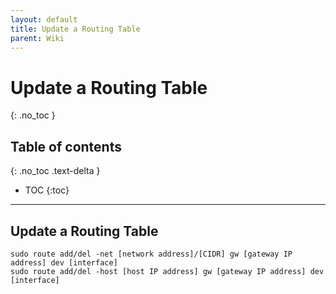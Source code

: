 ```yaml
---
layout: default
title: Update a Routing Table
parent: Wiki
---
```


# Update a Routing Table
{: .no_toc }

## Table of contents
{: .no_toc .text-delta }

- TOC
{:toc}

---

## Update a Routing Table

```
sudo route add/del -net [network address]/[CIDR] gw [gateway IP address] dev [interface]
sudo route add/del -host [host IP address] gw [gateway IP address] dev [interface]
```
